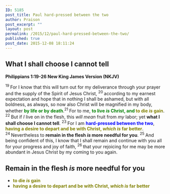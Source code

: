 ```yaml
---
ID: 5185
post_title: Paul hard-pressed between the two
author: Praison
post_excerpt: ""
layout: post
permalink: /2015/12/paul-hard-pressed-between-the-two/
published: true
post_date: 2015-12-08 18:11:24
---
```

<h2><strong>What I shall choose I cannot tell</strong></h2>
<strong><span class="passage-display-bcv">Philippians 1:19-26
</span><span class="passage-display-version">New King James Version (NKJV)</span></strong>

<span class="text Phil-1-19"><sup class="versenum">19 </sup>For I know that this will turn out for my deliverance through your prayer and the supply of the Spirit of Jesus Christ, </span><span id="en-NKJV-29382" class="text Phil-1-20"><sup class="versenum">20 </sup>according to my earnest expectation and hope that in nothing I shall be ashamed, but with all boldness, as always, so now also Christ will be magnified in my body, whether <strong><span style="color: #008000;">by life or by death</span></strong>.</span><span id="en-NKJV-29383" class="text Phil-1-21"><sup class="versenum">21 </sup>For to me, <span style="color: #008000;"><strong>to live <i>is</i> Christ, and <span style="color: #808000;">to die <i>is</i> gain</span></strong></span>. </span><span id="en-NKJV-29384" class="text Phil-1-22"><sup class="versenum">22 </sup>But if <i>I</i> live on in the flesh, this <i>will mean</i> fruit from <i>my</i> labor; yet <strong>what I shall choose I cannot tell</strong>. </span><span id="en-NKJV-29385" class="text Phil-1-23"><sup class="versenum">23 </sup>For I am <strong><span style="color: #0000ff;">hard-pressed between the two</span></strong>, <span style="color: #808000;"><strong>having a desire to depart and be with Christ, <i>which is</i> far better</strong></span>. </span><span id="en-NKJV-29386" class="text Phil-1-24"><sup class="versenum">24 </sup>Nevertheless to <strong>remain in the flesh <i>is</i> more needful for you</strong>. </span><span id="en-NKJV-29387" class="text Phil-1-25"><sup class="versenum">25 </sup>And being confident of this, I know that I shall remain and continue with you all for your progress and joy of faith, </span><span id="en-NKJV-29388" class="text Phil-1-26"><sup class="versenum">26 </sup>that your rejoicing for me may be more abundant in Jesus Christ by my coming to you again.</span>
<h2><strong>Remain in the flesh <i>is</i> more needful for you</strong></h2>
<ul>
	<li><span style="color: #808000;"><strong>to die <em>is</em> gain</strong></span></li>
	<li><span style="color: #808000;"><strong>having a desire to depart and be with Christ, <i>which is</i> far better</strong></span></li>
</ul>